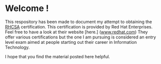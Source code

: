 # Welcome ! 

This respository has been made to document my attempt to obtaining the [RHCSA](https://www.redhat.com/en/services/certification/rhcsa) certification. This certification is provided by Red Hat Enterprises.
Feel free to have a look at their website [here.] (www.redhat.com) They offer various certifications but the one I am pursuing is considered an entry level exam aimed at people starting out their career in Information Technology.

I hope that you find the material posted here helpful.
